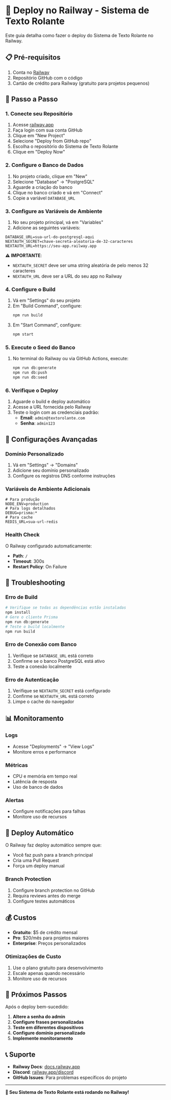 # 🚀 Deploy no Railway - Sistema de Texto Rolante

Este guia detalha como fazer o deploy do Sistema de Texto Rolante no Railway.

## 📋 Pré-requisitos

1. Conta no [Railway](https://railway.app)
2. Repositório GitHub com o código
3. Cartão de crédito para Railway (gratuito para projetos pequenos)

## 🚀 Passo a Passo

### 1. Conecte seu Repositório

1. Acesse [railway.app](https://railway.app)
2. Faça login com sua conta GitHub
3. Clique em "New Project"
4. Selecione "Deploy from GitHub repo"
5. Escolha o repositório do Sistema de Texto Rolante
6. Clique em "Deploy Now"

### 2. Configure o Banco de Dados

1. No projeto criado, clique em "New"
2. Selecione "Database" → "PostgreSQL"
3. Aguarde a criação do banco
4. Clique no banco criado e vá em "Connect"
5. Copie a variável `DATABASE_URL`

### 3. Configure as Variáveis de Ambiente

1. No seu projeto principal, vá em "Variables"
2. Adicione as seguintes variáveis:

```env
DATABASE_URL=sua-url-do-postgresql-aqui
NEXTAUTH_SECRET=chave-secreta-aleatoria-de-32-caracteres
NEXTAUTH_URL=https://seu-app.railway.app
```

**⚠️ IMPORTANTE**: 
- `NEXTAUTH_SECRET` deve ser uma string aleatória de pelo menos 32 caracteres
- `NEXTAUTH_URL` deve ser a URL do seu app no Railway

### 4. Configure o Build

1. Vá em "Settings" do seu projeto
2. Em "Build Command", configure:
   ```bash
   npm run build
   ```
3. Em "Start Command", configure:
   ```bash
   npm start
   ```

### 5. Execute o Seed do Banco

1. No terminal do Railway ou via GitHub Actions, execute:
   ```bash
   npm run db:generate
   npm run db:push
   npm run db:seed
   ```

### 6. Verifique o Deploy

1. Aguarde o build e deploy automático
2. Acesse a URL fornecida pelo Railway
3. Teste o login com as credenciais padrão:
   - **Email**: `admin@textorolante.com`
   - **Senha**: `admin123`

## 🔧 Configurações Avançadas

### Domínio Personalizado

1. Vá em "Settings" → "Domains"
2. Adicione seu domínio personalizado
3. Configure os registros DNS conforme instruções

### Variáveis de Ambiente Adicionais

```env
# Para produção
NODE_ENV=production
# Para logs detalhados
DEBUG=prisma:*
# Para cache
REDIS_URL=sua-url-redis
```

### Health Check

O Railway configurado automaticamente:
- **Path**: `/`
- **Timeout**: 300s
- **Restart Policy**: On Failure

## 🐛 Troubleshooting

### Erro de Build

```bash
# Verifique se todas as dependências estão instaladas
npm install
# Gere o cliente Prisma
npm run db:generate
# Teste o build localmente
npm run build
```

### Erro de Conexão com Banco

1. Verifique se `DATABASE_URL` está correto
2. Confirme se o banco PostgreSQL está ativo
3. Teste a conexão localmente

### Erro de Autenticação

1. Verifique se `NEXTAUTH_SECRET` está configurado
2. Confirme se `NEXTAUTH_URL` está correto
3. Limpe o cache do navegador

## 📊 Monitoramento

### Logs
- Acesse "Deployments" → "View Logs"
- Monitore erros e performance

### Métricas
- CPU e memória em tempo real
- Latência de resposta
- Uso de banco de dados

### Alertas
- Configure notificações para falhas
- Monitore uso de recursos

## 🔄 Deploy Automático

O Railway faz deploy automático sempre que:
- Você faz push para a branch principal
- Cria uma Pull Request
- Força um deploy manual

### Branch Protection

1. Configure branch protection no GitHub
2. Requira reviews antes do merge
3. Configure testes automáticos

## 💰 Custos

- **Gratuito**: $5 de crédito mensal
- **Pro**: $20/mês para projetos maiores
- **Enterprise**: Preços personalizados

### Otimizações de Custo

1. Use o plano gratuito para desenvolvimento
2. Escale apenas quando necessário
3. Monitore uso de recursos

## 🎯 Próximos Passos

Após o deploy bem-sucedido:

1. **Altere a senha do admin**
2. **Configure frases personalizadas**
3. **Teste em diferentes dispositivos**
4. **Configure domínio personalizado**
5. **Implemente monitoramento**

## 📞 Suporte

- **Railway Docs**: [docs.railway.app](https://docs.railway.app)
- **Discord**: [railway.app/discord](https://railway.app/discord)
- **GitHub Issues**: Para problemas específicos do projeto

---

**🚀 Seu Sistema de Texto Rolante está rodando no Railway!**
